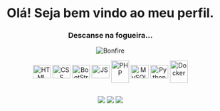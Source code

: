 <link rel="stylesheet" type='text/css' href="https://cdn.jsdelivr.net/gh/devicons/devicon@latest/devicon.min.css" />
<h1 align="center">Olá! Seja bem vindo ao meu perfil. </h1>

<div align=center>
  <h3>Descanse na fogueira...</h3>

  ![Bonfire](https://media.tenor.com/giNrzT0tQGsAAAAj/bonfire-dark-souls.gif)
</div>

<div align="center">
  <img align="center" alt="HTML" height="30" width="40" src="https://cdn.jsdelivr.net/gh/devicons/devicon@latest/icons/html5/html5-original.svg" />        
  <img align="center" alt="CSS" height="30" width="40" src="https://cdn.jsdelivr.net/gh/devicons/devicon@latest/icons/css3/css3-original.svg" />
  <img align="center" alt="BootStrap" height="30" width="40" src="https://cdn.jsdelivr.net/gh/devicons/devicon@latest/icons/bootstrap/bootstrap-original.svg" />
  <img align="center" alt="JS" height="30" width="40" src="https://cdn.jsdelivr.net/gh/devicons/devicon@latest/icons/javascript/javascript-original.svg" />
  <img align="center" alt="PHP" height="50" width="40" src="https://cdn.jsdelivr.net/gh/devicons/devicon@latest/icons/php/php-original.svg" />
  <img align="center" alt="MySQL" height="30" width="40" src="https://cdn.jsdelivr.net/gh/devicons/devicon@latest/icons/mysql/mysql-original.svg" />
  <img align="center" alt="Python" height="30" width="40" src="https://cdn.jsdelivr.net/gh/devicons/devicon@latest/icons/python/python-original.svg" />
  <img align="center" alt="Docker" height="50" width="40" src="https://cdn.jsdelivr.net/gh/devicons/devicon@latest/icons/docker/docker-original.svg" />
</div>

##

<div align="center">
  <a href="https://www.linkedin.com/in/nicolas-linares-de-oliveira/"><img src="https://img.shields.io/badge/LinkedIn-0077B5?style=for-the-badge&logo=linkedin&logoColor=white"></a>
  <a href="https://www.facebook.com/nikolas.l.oliveira"><img src="https://img.shields.io/badge/Facebook-1877F2?style=for-the-badge&logo=facebook&logoColor=white"></a>
  <a href="nicolaslinaresoli@gmail.com"><img src="https://img.shields.io/badge/Gmail-D14836?style=for-the-badge&logo=gmail&logoColor=white"></a>
</div>

<!--
**veganico98/veganico98** is a ✨ _special_ ✨ repository because its `README.md` (this file) appears on your GitHub profile.

Here are some ideas to get you started:

- 🔭 I’m currently working on ...
- 🌱 I’m currently learning ...
- 👯 I’m looking to collaborate on ...
- 🤔 I’m looking for help with ...
- 💬 Ask me about ...
- 📫 How to reach me: ...
- 😄 Pronouns: ...
- ⚡ Fun fact: ...
-->
